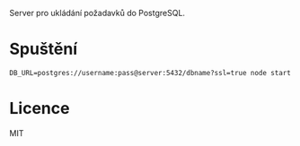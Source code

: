 Server pro ukládání požadavků do PostgreSQL.

# Spuštění

```
DB_URL=postgres://username:pass@server:5432/dbname?ssl=true node start
```

# Licence

MIT
